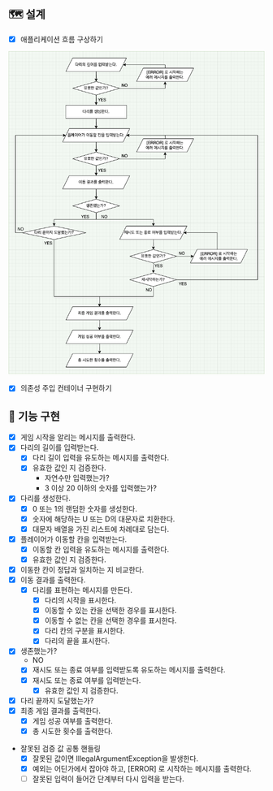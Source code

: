 ## 🗺 설계
* [x] 애플리케이션 흐름 구상하기

![](application-blueprint.png)

* [x] 의존성 주입 컨테이너 구현하기

## 🐳 기능 구현
* [x] 게임 시작을 알리는 메시지를 출력한다.
* [x] 다리의 길이를 입력받는다.
  * [x] 다리 길이 입력을 유도하는 메시지를 출력한다.
  * [x] 유효한 값인 지 검증한다.
    * 자연수만 입력했는가?
    * 3 이상 20 이하의 숫자를 입력했는가?
* [x] 다리를 생성한다.
  * [x] 0 또는 1의 랜덤한 숫자를 생성한다.
  * [x] 숫자에 해당하는 U 또는 D의 대문자로 치환한다.
  * [x] 대문자 배열을 가진 리스트에 차례대로 담는다.
* [x] 플레이어가 이동할 칸을 입력받는다.
  * [x] 이동할 칸 입력을 유도하는 메시지를 출력한다.
  * [x] 유효한 값인 지 검증한다.
* [x] 이동한 칸이 정답과 일치하는 지 비교한다.
* [x] 이동 결과를 출력한다.
  * [x] 다리를 표현하는 메시지를 만든다.
    * [x] 다리의 시작을 표시한다.
    * [x] 이동할 수 있는 칸을 선택한 경우를 표시한다.
    * [x] 이동할 수 없는 칸을 선택한 경우를 표시한다.
    * [x] 다리 칸의 구분을 표시한다.
    * [x] 다리의 끝을 표시한다.
* [x] 생존했는가?
  - NO
  * [x] 재시도 또는 종료 여부를 입력받도록 유도하는 메시지를 출력한다.
  * [x] 재시도 또는 종료 여부를 입력받는다.
    * [x] 유효한 값인 지 검증한다.
* [x] 다리 끝까지 도달했는가?
* [x] 최종 게임 결과를 출력한다.
  * [x] 게임 성공 여부를 출력한다.
  * [x] 총 시도한 횟수를 출력한다.
  
* 잘못된 검증 값 공통 핸들링 
  * [x] 잘못된 값이면 IllegalArgumentException을 발생한다.
  * [x] 예외는 어딘가에서 잡아야 하고, [ERROR] 로 시작하는 메시지를 출력한다.
  * [ ] 잘못된 입력이 들어간 단계부터 다시 입력을 받는다.